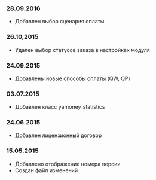 ### 28.09.2016
* Добавлен выбор сценария оплаты

### 26.10,2015
* Удален выбор статусов заказа в настройках модуля

### 24.09.2015
* Добавлены новые способы оплаты (QW, QP)

### 03.07.2015
* Добавлен класс yamoney_statistics

### 24.06.2015
* Добавлен лицензионный договор

### 15.05.2015
* Добавлено отображение номера версии
* Создан файл изменений
